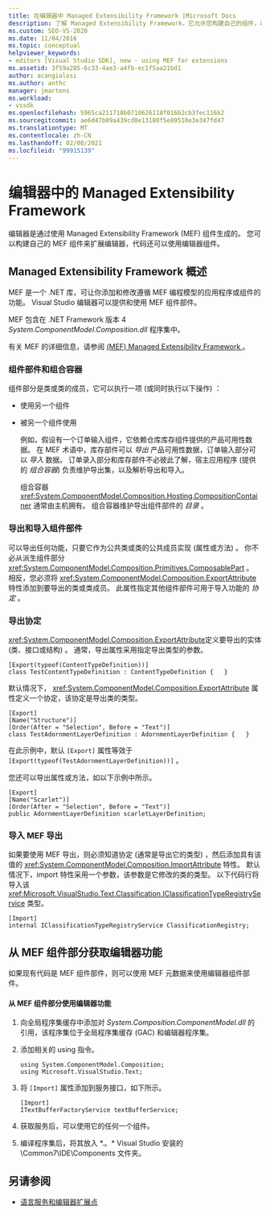 ```yaml
---
title: 在编辑器中 Managed Extensibility Framework |Microsoft Docs
description: 了解 Managed Extensibility Framework，它允许您构建自己的组件，以便在 Visual Studio SDK 中扩展编辑器。
ms.custom: SEO-VS-2020
ms.date: 11/04/2016
ms.topic: conceptual
helpviewer_keywords:
- editors [Visual Studio SDK], new - using MEF for extensions
ms.assetid: 3f59a285-6c33-4ae3-a4fb-ec1f5aa21bd1
author: acangialosi
ms.author: anthc
manager: jmartens
ms.workload:
- vssdk
ms.openlocfilehash: 5965ca211710b0710626118f016b2cb3fec116b2
ms.sourcegitcommit: ae6d47b09a439cd0e13180f5e89510e3e347fd47
ms.translationtype: MT
ms.contentlocale: zh-CN
ms.lasthandoff: 02/08/2021
ms.locfileid: "99915139"
---
```

# <a name="managed-extensibility-framework-in-the-editor"></a>编辑器中的 Managed Extensibility Framework
编辑器是通过使用 Managed Extensibility Framework (MEF) 组件生成的。 您可以构建自己的 MEF 组件来扩展编辑器，代码还可以使用编辑器组件。

## <a name="overview-of-the-managed-extensibility-framework"></a>Managed Extensibility Framework 概述
 MEF 是一个 .NET 库，可让你添加和修改遵循 MEF 编程模型的应用程序或组件的功能。 Visual Studio 编辑器可以提供和使用 MEF 组件部件。

 MEF 包含在 .NET Framework 版本 4 *System.ComponentModel.Composition.dll* 程序集中。

 有关 MEF 的详细信息，请参阅 [ (MEF) Managed Extensibility Framework ](/dotnet/framework/mef/index)。

### <a name="component-parts-and-composition-containers"></a>组件部件和组合容器
 组件部分是类或类的成员，它可以执行一项 (或同时执行以下操作) ：

- 使用另一个组件

- 被另一个组件使用

  例如，假设有一个订单输入组件，它依赖仓库库存组件提供的产品可用性数据。 在 MEF 术语中，库存部件可以 *导出* 产品可用性数据，订单输入部分可以 *导入* 数据。 订单录入部分和库存部件不必彼此了解，宿主应用程序 (提供的 *组合容器*) 负责维护导出集，以及解析导出和导入。

  组合容器 <xref:System.ComponentModel.Composition.Hosting.CompositionContainer> 通常由主机拥有。 组合容器维护导出组件部件的 *目录* 。

### <a name="export-and-import-component-parts"></a>导出和导入组件部件
 可以导出任何功能，只要它作为公共类或类的公共成员实现 (属性或方法) 。 你不必从派生组件部分 <xref:System.ComponentModel.Composition.Primitives.ComposablePart> 。 相反，您必须将 <xref:System.ComponentModel.Composition.ExportAttribute> 特性添加到要导出的类或类成员。 此属性指定其他组件部件可用于导入功能的 *协定* 。

### <a name="the-export-contract"></a>导出协定
 <xref:System.ComponentModel.Composition.ExportAttribute>定义要导出的实体 (类、接口或结构) 。 通常，导出属性采用指定导出类型的参数。

```
[Export(typeof(ContentTypeDefinition))]
class TestContentTypeDefinition : ContentTypeDefinition {   }
```

 默认情况下， <xref:System.ComponentModel.Composition.ExportAttribute> 属性定义一个协定，该协定是导出类的类型。

```
[Export]
[Name("Structure")]
[Order(After = "Selection", Before = "Text")]
class TestAdornmentLayerDefinition : AdornmentLayerDefinition {   }
```

 在此示例中，默认 `[Export]` 属性等效于 `[Export(typeof(TestAdornmentLayerDefinition))]` 。

 您还可以导出属性或方法，如以下示例中所示。

```
[Export]
[Name("Scarlet")]
[Order(After = "Selection", Before = "Text")]
public AdornmentLayerDefinition scarletLayerDefinition;
```

### <a name="import-a-mef-export"></a>导入 MEF 导出
 如果要使用 MEF 导出，则必须知道协定 (通常是导出它的类型) ，然后添加具有该值的 <xref:System.ComponentModel.Composition.ImportAttribute> 特性。 默认情况下，import 特性采用一个参数，该参数是它修改的类的类型。 以下代码行将导入该 <xref:Microsoft.VisualStudio.Text.Classification.IClassificationTypeRegistryService> 类型。

```
[Import]
internal IClassificationTypeRegistryService ClassificationRegistry;
```

## <a name="get-editor-functionality-from-a-mef-component-part"></a>从 MEF 组件部分获取编辑器功能
 如果现有代码是 MEF 组件部件，则可以使用 MEF 元数据来使用编辑器组件部件。

#### <a name="to-consume-editor-functionality-from-a-mef-component-part"></a>从 MEF 组件部分使用编辑器功能

1. 向全局程序集缓存中添加对 *System.Composition.ComponentModel.dll* 的引用，该程序集位于全局程序集缓存 (GAC) 和编辑器程序集。

2. 添加相关的 using 指令。

    ```
    using System.ComponentModel.Composition;
    using Microsoft.VisualStudio.Text;
    ```

3. 将 `[Import]` 属性添加到服务接口，如下所示。

    ```
    [Import]
    ITextBufferFactoryService textBufferService;
    ```

4. 获取服务后，可以使用它的任何一个组件。

5. 编译程序集后，将其放入 *.。\* Visual Studio 安装的 \Common7\IDE\Components 文件夹。

## <a name="see-also"></a>另请参阅
- [语言服务和编辑器扩展点](../extensibility/language-service-and-editor-extension-points.md)
